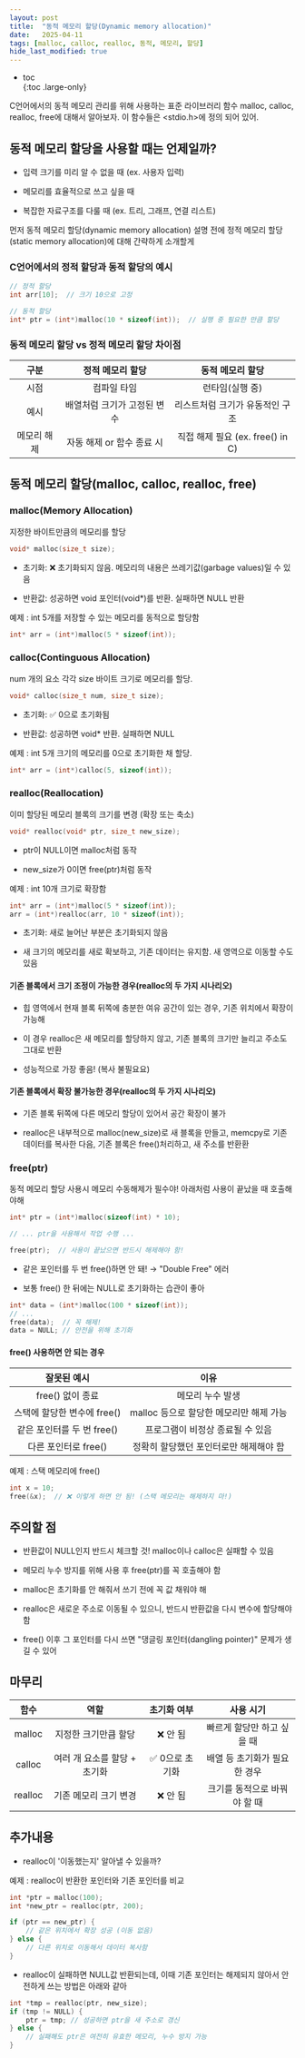 ```yaml
---
layout: post
title:  "동적 메모리 할당(Dynamic memory allocation)"
date:   2025-04-11
tags: [malloc, calloc, realloc, 동적, 메모리, 할당]
hide_last_modified: true
---
```


* toc  
{:toc .large-only}

C언어에서의 동적 메모리 관리를 위해 사용하는 표준 라이브러리 함수 malloc, calloc, realloc, free에 대해서 알아보자. 이 함수들은 <stdio.h>에 정의 되어 있어. 

## 동적 메모리 할당을 사용할 때는 언제일까?

- 입력 크기를 미리 알 수 없을 때 (ex. 사용자 입력)

- 메모리를 효율적으로 쓰고 싶을 때

- 복잡한 자료구조를 다룰 때 (ex. 트리, 그래프, 연결 리스트)

먼저 동적 메모리 할당(dynamic memory allocation) 설명 전에 정적 메모리 할당(static memory allocation)에 대해 간략하게 소개할게

### C언어에서의 정적 할당과 동적 할당의 예시
~~~c
// 정적 할당
int arr[10];  // 크기 10으로 고정

// 동적 할당
int* ptr = (int*)malloc(10 * sizeof(int));  // 실행 중 필요한 만큼 할당
~~~

### 동적 메모리 할당 vs 정적 메모리 할당 차이점

| 구분 | 정적 메모리 할당 | 동적 메모리 할당 |
|:---:|:---:|:---:|
| 시점 | 컴파일 타임 | 런타임(실행 중) |
| 예시 | 배열처럼 크기가 고정된 변수 | 리스트처럼 크기가 유동적인 구조 |
| 메모리 해제 | 자동 해제 or 함수 종료 시 | 직접 해제 필요 (ex. free() in C) |

## 동적 메모리 할당(malloc, calloc, realloc, free)

### malloc(Memory Allocation)

지정한 바이트만큼의 메모리를 할당

~~~c
void* malloc(size_t size);
~~~
- 초기화: ❌ 초기화되지 않음. 메모리의 내용은 쓰레기값(garbage values)일 수 있음

- 반환값: 성공하면 void 포인터(void*)를 반환. 실패하면 NULL 반환

예제 : int 5개를 저장할 수 있는 메모리를 동적으로 할당함
~~~c
int* arr = (int*)malloc(5 * sizeof(int));
~~~

### calloc(Continguous Allocation)

num 개의 요소 각각 size 바이트 크기로 메모리를 할당.

~~~c
void* calloc(size_t num, size_t size);
~~~

- 초기화: ✅ 0으로 초기화됨

- 반환값: 성공하면 void* 반환. 실패하면 NULL

예제 : int 5개 크기의 메모리를 0으로 초기화한 채 할당.
~~~c
int* arr = (int*)calloc(5, sizeof(int));
~~~

### realloc(Reallocation)

이미 할당된 메모리 블록의 크기를 변경 (확장 또는 축소)

~~~c
void* realloc(void* ptr, size_t new_size);
~~~

- ptr이 NULL이면 malloc처럼 동작

- new_size가 0이면 free(ptr)처럼 동작

예제 : int 10개 크기로 확장함
~~~c
int* arr = (int*)malloc(5 * sizeof(int));
arr = (int*)realloc(arr, 10 * sizeof(int));
~~~

- 초기화: 새로 늘어난 부분은 초기화되지 않음

- 새 크기의 메모리를 새로 확보하고, 기존 데이터는 유지함. 새 영역으로 이동할 수도 있음

#### 기존 블록에서 크기 조정이 가능한 경우(realloc의 두 가지 시나리오)

- 힙 영역에서 현재 블록 뒤쪽에 충분한 여유 공간이 있는 경우, 기존 위치에서 확장이 가능해

- 이 경우 realloc은 새 메모리를 할당하지 않고, 기존 블록의 크기만 늘리고 주소도 그대로 반환

- 성능적으로 가장 좋음! (복사 불필요요)

#### 기존 블록에서 확장 불가능한 경우(realloc의 두 가지 시나리오)

- 기존 블록 뒤쪽에 다른 메모리 할당이 있어서 공간 확장이 불가

- realloc은 내부적으로 malloc(new_size)로 새 블록을 만들고, memcpy로 기존 데이터를 복사한 다음, 기존 블록은 free()처리하고, 새 주소를 반환환

### free(ptr)

동적 메모리 할당 사용시 메모리 수동해제가 필수야! 아래처럼 사용이 끝났을 때 호출해야해

~~~c
int* ptr = (int*)malloc(sizeof(int) * 10);

// ... ptr을 사용해서 작업 수행 ...

free(ptr);  // 사용이 끝났으면 반드시 해제해야 함!
~~~

- 같은 포인터를 두 번 free()하면 안 돼! → "Double Free" 에러

- 보통 free() 한 뒤에는 NULL로 초기화하는 습관이 좋아
~~~c
int* data = (int*)malloc(100 * sizeof(int));
// ...
free(data);  // 꼭 해제!
data = NULL; // 안전을 위해 초기화
~~~

#### free() 사용하면 안 되는 경우

| 잘못된 예시 | 이유 |
|:---:|:---:|
| free() 없이 종료 | 메모리 누수 발생 |
| 스택에 할당한 변수에 free() | malloc 등으로 할당한 메모리만 해제 가능 |
| 같은 포인터를 두 번 free() | 프로그램이 비정상 종료될 수 있음 |
| 다른 포인터로 free() | 정확히 할당했던 포인터로만 해제해야 함 |

예제 : 스택 메모리에 free()
~~~c
int x = 10;
free(&x);  // ❌ 이렇게 하면 안 됨! (스택 메모리는 해제하지 마!)
~~~

## 주의할 점

- 반환값이 NULL인지 반드시 체크할 것! malloc이나 calloc은 실패할 수 있음

- 메모리 누수 방지를 위해 사용 후 free(ptr)를 꼭 호출해야 함

- malloc은 초기화를 안 해줘서 쓰기 전에 꼭 값 채워야 해

- realloc은 새로운 주소로 이동될 수 있으니, 반드시 반환값을 다시 변수에 할당해야 함

- free() 이후 그 포인터를 다시 쓰면 "댕글링 포인터(dangling pointer)" 문제가 생길 수 있어


## 마무리 

| 함수 | 역할 | 초기화 여부 | 사용 시기 |
|:---:|:---:|:---:|:---:|
| malloc | 지정한 크기만큼 할당 | ❌ 안 됨 | 빠르게 할당만 하고 싶을 때 |
| calloc | 여러 개 요소를 할당 + 초기화 | ✅ 0으로 초기화 | 배열 등 초기화가 필요한 경우 |
| realloc | 기존 메모리 크기 변경 | ❌ 안 됨 | 크기를 동적으로 바꿔야 할 때 |

## 추가내용

- realloc이 '이동했는지' 알아낼 수 있을까?

예제 : realloc이 반환한 포인터와 기존 포인터를 비교
~~~c
int *ptr = malloc(100);
int *new_ptr = realloc(ptr, 200);

if (ptr == new_ptr) {
    // 같은 위치에서 확장 성공 (이동 없음)
} else {
    // 다른 위치로 이동해서 데이터 복사함
}
~~~

- realloc이 실패하면 NULL값 반환되는데, 이때 기존 포인터는 해제되지 않아서 안전하게 쓰는 방법은 아래와 같아

~~~c
int *tmp = realloc(ptr, new_size);
if (tmp != NULL) {
    ptr = tmp; // 성공하면 ptr을 새 주소로 갱신
} else {
    // 실패해도 ptr은 여전히 유효한 메모리, 누수 방지 가능
}
~~~